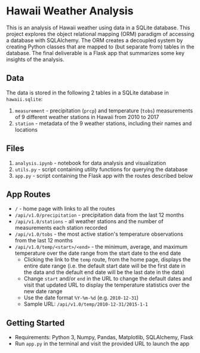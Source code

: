 # Hawaii Weather Analysis

This is an analysis of Hawaii weather using data in a SQLite database. This project explores the object relational mapping (ORM) paradigm of accessing a database with SQLAlchemy. The ORM creates a decoupled system by creating Python classes that are mapped to (but separate from) tables in the database. The final deliverable is a Flask app that summarizes some key insights of the analysis.

## Data

The data is stored in the following 2 tables in a SQLite database in `hawaii.sqlite`:
1. `measurement` - precipitation (`prcp`) and temperature (`tobs`) measurements of 9 different weather stations in Hawaii from 2010 to 2017
2. `station` - metadata of the 9 weather stations, including their names and locations

## Files

1. `analysis.ipynb` - notebook for data analysis and visualization
2. `utils.py` - script containing utility functions for querying the database
3. `app.py` - script containing the Flask app with the routes described below

## App Routes

- `/` - home page with links to all the routes
- `/api/v1.0/precipitation` - precipitation data from the last 12 months
- `/api/v1.0/stations` - all weather stations and the number of measurements each station recorded
- `/api/v1.0/tobs` - the most active station's temperature observations from the last 12 months
- `/api/v1.0/temp/<start>/<end>` - the minimum, average, and maximum temperature over the date range from the start date to the end date
    - Clicking the link to the `temp` route, from the home page, displays the entire date range (i.e. the default start date will be the first date in the data and the default end date will be the last date in the data)
    - Change `start` and/or `end` in the URL to change the default dates and visit that updated URL to display the temperature statistics over the new date range
    - Use the date format `%Y-%m-%d` (e.g. `2010-12-31`)
    - Sample URL: `/api/v1.0/temp/2010-12-31/2015-1-1`

## Getting Started

- Requirements: Python 3, Numpy, Pandas, Matplotlib, SQLAlchemy, Flask
- Run `app.py` in the terminal and visit the provided URL to launch the app
